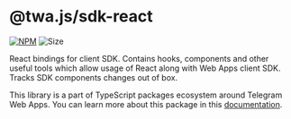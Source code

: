 # @twa.js/sdk-react

[npm-badge]: https://img.shields.io/npm/v/@twa.js/sdk-react.svg

[npm-link]: https://npmjs.com/package/@twa.js/sdk-react

[size-badge]: https://img.shields.io/bundlephobia/minzip/@twa.js/sdk-react

[![NPM][npm-badge]][npm-link]
![Size][size-badge]

React bindings for client SDK. Contains hooks, components and other
useful tools which allow usage of React along with Web Apps client SDK.
Tracks SDK components changes out of box.

This library is a part of TypeScript packages ecosystem around Telegram Web
Apps. You can learn more about this package in this
[documentation](https://docs.twa.dev/docs/libraries/twa-js-sdk-react).
